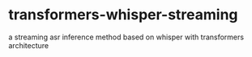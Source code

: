 # transformers-whisper-streaming
a streaming asr inference method based on whisper with transformers architecture
